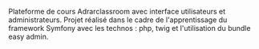 Plateforme de cours Adrarclassroom avec interface utilisateurs et administrateurs. Projet réalisé dans le cadre de l'apprentissage du framework Symfony avec les technos : php, twig et l'utilisation du bundle easy admin.

